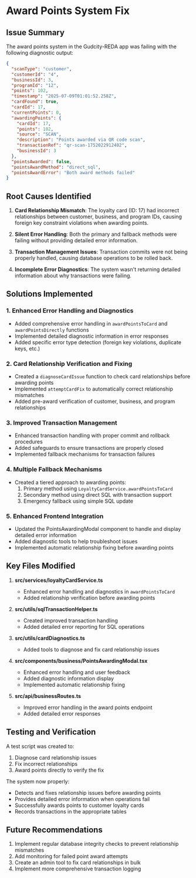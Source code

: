 # Award Points System Fix

## Issue Summary
The award points system in the Gudcity-REDA app was failing with the following diagnostic output:

```json
{
  "scanType": "customer",
  "customerId": "4",
  "businessId": 3,
  "programId": "12",
  "points": 102,
  "timestamp": "2025-07-09T01:01:52.258Z",
  "cardFound": true,
  "cardId": 17,
  "currentPoints": 0,
  "awardingPoints": {
    "cardId": 17,
    "points": 102,
    "source": "SCAN",
    "description": "Points awarded via QR code scan",
    "transactionRef": "qr-scan-1752022912402",
    "businessId": 3
  },
  "pointsAwarded": false,
  "pointsAwardMethod": "direct_sql",
  "pointsAwardError": "Both award methods failed"
}
```

## Root Causes Identified

1. **Card Relationship Mismatch**: The loyalty card (ID: 17) had incorrect relationships between customer, business, and program IDs, causing foreign key constraint violations when awarding points.

2. **Silent Error Handling**: Both the primary and fallback methods were failing without providing detailed error information.

3. **Transaction Management Issues**: Transaction commits were not being properly handled, causing database operations to be rolled back.

4. **Incomplete Error Diagnostics**: The system wasn't returning detailed information about why transactions were failing.

## Solutions Implemented

### 1. Enhanced Error Handling and Diagnostics

- Added comprehensive error handling in `awardPointsToCard` and `awardPointsDirectly` functions
- Implemented detailed diagnostic information in error responses
- Added specific error type detection (foreign key violations, duplicate keys, etc.)

### 2. Card Relationship Verification and Fixing

- Created a `diagnoseCardIssue` function to check card relationships before awarding points
- Implemented `attemptCardFix` to automatically correct relationship mismatches
- Added pre-award verification of customer, business, and program relationships

### 3. Improved Transaction Management

- Enhanced transaction handling with proper commit and rollback procedures
- Added safeguards to ensure transactions are properly closed
- Implemented fallback mechanisms for transaction failures

### 4. Multiple Fallback Mechanisms

- Created a tiered approach to awarding points:
  1. Primary method using `LoyaltyCardService.awardPointsToCard`
  2. Secondary method using direct SQL with transaction support
  3. Emergency fallback using simple SQL update

### 5. Enhanced Frontend Integration

- Updated the PointsAwardingModal component to handle and display detailed error information
- Added diagnostic tools to help troubleshoot issues
- Implemented automatic relationship fixing before awarding points

## Key Files Modified

1. **src/services/loyaltyCardService.ts**
   - Enhanced error handling and diagnostics in `awardPointsToCard`
   - Added relationship verification before awarding points

2. **src/utils/sqlTransactionHelper.ts**
   - Created improved transaction handling
   - Added detailed error reporting for SQL operations

3. **src/utils/cardDiagnostics.ts**
   - Added tools to diagnose and fix card relationship issues

4. **src/components/business/PointsAwardingModal.tsx**
   - Enhanced error handling and user feedback
   - Added diagnostic information display
   - Implemented automatic relationship fixing

5. **src/api/businessRoutes.ts**
   - Improved error handling in the award points endpoint
   - Added detailed error responses

## Testing and Verification

A test script was created to:
1. Diagnose card relationship issues
2. Fix incorrect relationships
3. Award points directly to verify the fix

The system now properly:
- Detects and fixes relationship issues before awarding points
- Provides detailed error information when operations fail
- Successfully awards points to customer loyalty cards
- Records transactions in the appropriate tables

## Future Recommendations

1. Implement regular database integrity checks to prevent relationship mismatches
2. Add monitoring for failed point award attempts
3. Create an admin tool to fix card relationships in bulk
4. Implement more comprehensive transaction logging 